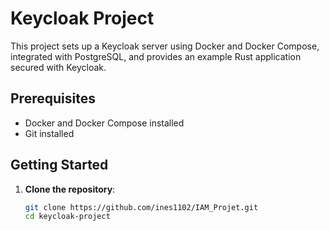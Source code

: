 # Keycloak Project

This project sets up a Keycloak server using Docker and Docker Compose, integrated with PostgreSQL, and provides an example Rust application secured with Keycloak.

## Prerequisites

- Docker and Docker Compose installed
- Git installed

## Getting Started

1. **Clone the repository**:
   ```bash
   git clone https://github.com/ines1102/IAM_Projet.git
   cd keycloak-project